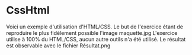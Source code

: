 # CssHtml
Voici un exemple d'utilisation d'HTML/CSS.
Le but de l'exercice étant de reproduire le plus fidèlement possible l'image maquette.jpg
L'exercice utilise à 100% du HTML/CSS, aucun autre outils n'a été utilisé.
Le résultat est observable avec le fichier Résultat.png
